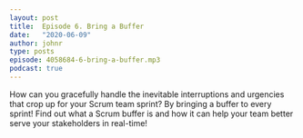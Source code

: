 ```yaml
---
layout: post
title:  Episode 6. Bring a Buffer
date:   "2020-06-09"
author: johnr
type: posts
episode: 4058684-6-bring-a-buffer.mp3
podcast: true
---
```


How can you gracefully handle the inevitable interruptions and urgencies that crop up for your Scrum team sprint? By bringing a buffer to every sprint! Find out what a Scrum buffer is and how it can help your team better serve your stakeholders in real-time!
